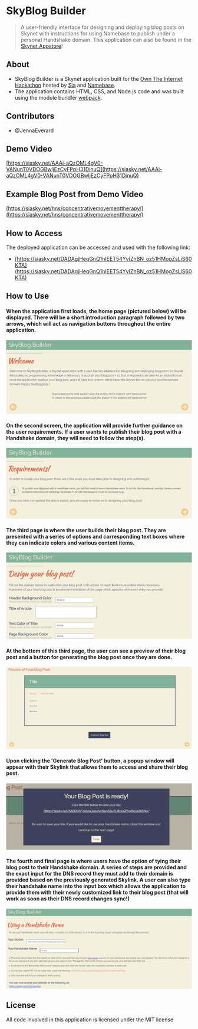 # SkyBlog Builder
> A user-friendly interface for designing and deploying blog posts on Skynet with instructions for using Namebase to publish under a personal Handshake domain. This application can also be found in the [Skynet Appstore](https://skynethub.io/_B3VrECGOHPEAFknVQwj_vWsyaX_8iIRuB_TL09cuj9uZQ/index.html#/apps/all)!
## About
* SkyBlog Builder is a Skynet application built for the [Own The Internet Hackathon](https://gitcoin.co/hackathon/own-the-internet/onboard) hosted by [Sia](https://siasky.net/) and [Namebase](https://www.namebase.io/). 
* The application contains HTML, CSS, and Node.js code and was built using the module bundler [webpack](https://webpack.js.org/).
## Contributors
* @JennaEverard
## Demo Video
[https://siasky.net/AAAi-aQzOML4gV0-VANunT0VDOGBwljEzCyFPpH31DinuQ](https://siasky.net/AAAi-aQzOML4gV0-VANunT0VDOGBwljEzCyFPpH31DinuQ)
## Example Blog Post from Demo Video
[https://siasky.net/hns/concentrativemovementtherapy/](https://siasky.net/hns/concentrativemovementtherapy/)
## How to Access
The deployed application can be accessed and used with the following link:
* [https://siasky.net/DADAgjHeqGnQ1hIEET54YyIZhBN_oz51HMogZsLiS60KTA](https://siasky.net/DADAgjHeqGnQ1hIEET54YyIZhBN_oz51HMogZsLiS60KTA)
## How to Use
#### When the application first loads, the home page (pictured below) will be displayed. There will be a short introduction paragraph followed by two arrows, which will act as navigation buttons throughout the entire application.
![Image of Home Page](/READMEimages/Image1.PNG)
#### On the second screen, the application will provide further guidance on the user requirements. If a user wants to publish their blog post with a Handshake domain, they will need to follow the step(s).
![Image of Home Page](/READMEimages/Image2.PNG)
#### The third page is where the user builds their blog post. They are presented with a series of options and corresponding text boxes where they can indicate colors and various content items.
![Image of Home Page](/READMEimages/Image3.PNG)
#### At the bottom of this third page, the user can see a preview of their blog post and a button for generating the blog post once they are done.
![Image of Home Page](/READMEimages/Image4.PNG)
#### Upon clicking the 'Generate Blog Post' button, a popup window will appear with their Skylink that allows them to access and share their blog post.
![Image of Home Page](/READMEimages/Image5.PNG)
#### The fourth and final page is where users have the option of tying their blog post to their Handshake domain. A series of steps are provided and the exact input for the DNS record they must add to their domain is provided based on the previously generated Skylink. A user can also type their handshake name into the input box which allows the application to provide them with their newly customized link to their blog post (that will work as soon as their DNS record changes sync!)
![Image of Home Page](/READMEimages/Image6.PNG)
## License
All code involved in this application is licensed under the MIT license
